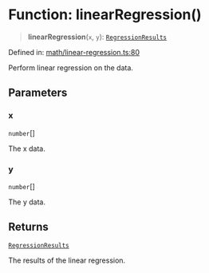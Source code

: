# Function: linearRegression()

> **linearRegression**(`x`, `y`): [`RegressionResults`](../type-aliases/RegressionResults.md)

Defined in: [math/linear-regression.ts:80](https://github.com/GeoDaCenter/openassistant/blob/1a6f158a9bc0914d446c35a467a546a572748a5e/packages/echarts/src/math/linear-regression.ts#L80)

Perform linear regression on the data.

## Parameters

### x

`number`[]

The x data.

### y

`number`[]

The y data.

## Returns

[`RegressionResults`](../type-aliases/RegressionResults.md)

The results of the linear regression.
